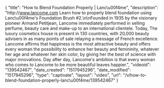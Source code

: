 {
    "title": "How to Blend Foundation Properly | Lanc\u00f4me",
    "description": "http:\/\/www.lancome.com Learn how to properly blend foundation using Lanc\u00f4me's Foundation Brush #2.\n\nFounded in 1935 by the visionary pioneer Armand Petitjean, Lancome immediately performed in selling perfume, beauty care and make-up to an international clientele. Today, The luxury cosmetics house is present in 130 countries, with 20,000 beauty advisers in as many points of sale relaying a message of French excellence. Lancome affirms that happiness is the most attractive beauty and offers every woman the possibility to enhance her beauty and femininity, whatever her age and whatever her skin color, by giving her the best of science with major innovations. Day after day, Lancome's ambition is that every woman who comes to Lancome to be more beautiful leaves happier.",
    "videoid": "139542467",
    "date_created": "1517945296",
    "date_modified": "1517945296",
    "type": "captivate",
    "layout": "video",
    "url": "\/v\/how-to-blend-foundation-properly-lanc\u00f4me\/139542467"
}